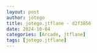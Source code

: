 ```yaml
---
layout: post
author: jotego
title: jotego.jtflane - d2f3856
date: 2024-10-04
categories: [Arcade, jtflane]
tags: [jotego.jtflane]
---
```


